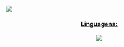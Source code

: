 <p>
  <a href="#">
  <img src="https://github-readme-stats.vercel.app/api?username=deeerick&show_icons=true&count_private=true&theme=dark"/>
 </p>

<h3 align='center'>
  Linguagens:
  <br>
  <br>
  <img src="https://img.shields.io/badge/Python-FFD43B?style=for-the-badge&logo=python&logoColor=blue"/>
</h3>
